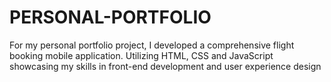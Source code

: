 # PERSONAL-PORTFOLIO
For my personal portfolio project, I developed a comprehensive flight booking mobile application. Utilizing HTML, CSS and JavaScript showcasing my skills in front-end development and user experience design
